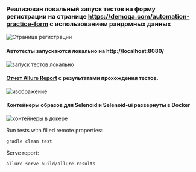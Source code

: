 ### Реализован локальный запуск тестов на форму регистрации на странице https://demoqa.com/automation-practice-form с использованием рандомных данных 
![Страница регистрации](https://user-images.githubusercontent.com/118796374/222902208-2973cfb7-c0f4-416c-bec4-c947b7532765.png)

#### Автотесты запускаются локально на http://localhost:8080/

![запуск тестов локально](https://user-images.githubusercontent.com/118796374/222902450-313d8da6-77b3-4083-a495-9a7332c84a3f.jpg)


#### <a target="_blank" href="http://10.73.100.15:55185/index.html#suites/5284c78a4f27e04d33f9e1c33682c59f/4da6504dfc6cc11c/">Отчет Allure Report</a> с результатами прохождения тестов.

![изображение](https://user-images.githubusercontent.com/118796374/222902392-32ee028e-e4ee-467a-b8f5-6f80ca739231.png)

#### Контейнеры образов для Selenoid и Selenoid-ui развернуты в Docker

![контейнеры в докере](https://user-images.githubusercontent.com/118796374/222902996-83abd878-6d7e-4f0a-b9eb-cf75ad0dcf5f.jpg)

Run tests with filled remote.properties:
```bash
gradle clean test
```
Serve report:
```bash
allure serve build/allure-results
```

